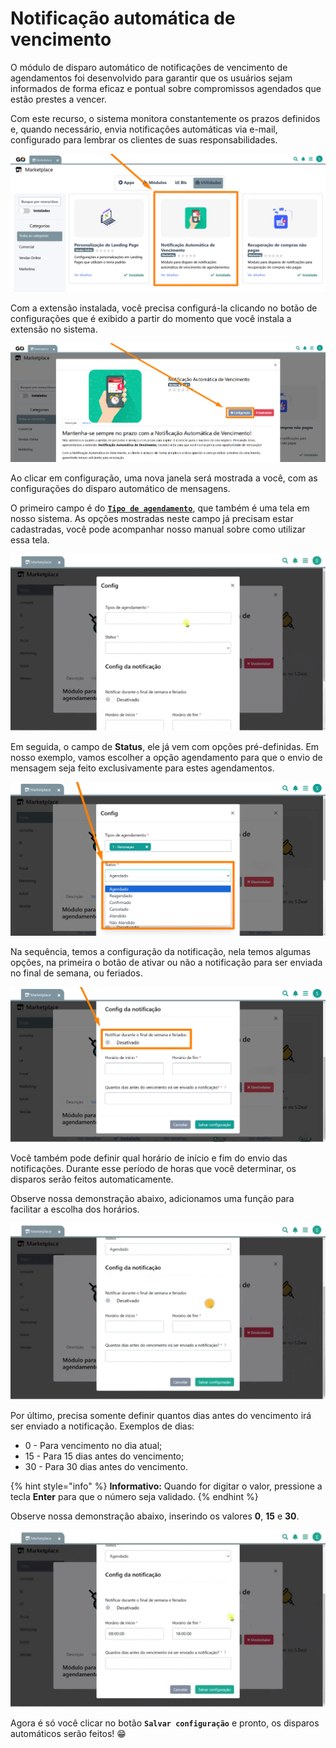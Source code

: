 # Notificação automática de vencimento

O módulo de disparo automático de notificações de vencimento de agendamentos foi desenvolvido para garantir que os usuários sejam informados de forma eficaz e pontual sobre compromissos agendados que estão prestes a vencer. 

Com este recurso, o sistema monitora constantemente os prazos definidos e, quando necessário, envia notificações automáticas via e-mail, configurado para lembrar os clientes de suas responsabilidades. 

![](/erp-v2/assets/marketplace/go_notificacoes_auto/tela_marketplace_inicio.png)

Com a extensão instalada, você precisa configurá-la clicando no botão de configurações que é exibido a partir do momento que você instala a extensão no sistema.

![](/erp-v2/assets/marketplace/go_notificacoes_auto/tela_marketplace_btn_config.png)

Ao clicar em configuração, uma nova janela será mostrada a você, com as configurações do disparo automático de mensagens.

O primeiro campo é do [**`Tipo de agendamento`**](https://docs.gestao.plus/erp-v2/funcionalidades/agendamentos_atividades/tipo_agendamentos), que também é uma tela em nosso sistema. As opções mostradas neste campo já precisam estar cadastradas, você pode acompanhar nosso manual sobre como utilizar essa tela.

![](/erp-v2/assets/marketplace/go_notificacoes_auto/tela_marketplace_config_tipos_agendamento.gif)

Em seguida, o campo de **Status**, ele já vem com opções pré-definidas. Em nosso exemplo, vamos escolher a opção agendamento para que o envio de mensagem seja feito exclusivamente para estes agendamentos.

![](/erp-v2/assets/marketplace/go_notificacoes_auto/tela_marketplace_config_status.png)

Na sequência, temos a configuração da notificação, nela temos algumas opções, na primeira o botão de ativar ou não a notificação para ser enviada no final de semana, ou feriados.

![](/erp-v2/assets/marketplace/go_notificacoes_auto/tela_marketplace_config_envio_fds.png)

Você também pode definir qual horário de início e fim do envio das notificações. Durante esse período de horas que você determinar, os disparos serão feitos automaticamente.

Observe nossa demonstração abaixo, adicionamos uma função para facilitar a escolha dos horários.

![](/erp-v2/assets/marketplace/go_notificacoes_auto/tela_marketplace_config_horas.gif)

Por último, precisa somente definir quantos dias antes do vencimento irá ser enviado a notificação. Exemplos de dias: 

 - 0 - Para vencimento no dia atual;
 - 15 - Para 15 dias antes do vencimento;
 - 30 - Para 30 dias antes do vencimento.

{% hint style="info" %}
**Informativo:** Quando for digitar o valor, pressione a tecla **Enter** para que o número seja validado.
{% endhint %}

Observe nossa demonstração abaixo, inserindo os valores **0**, **15** e **30**.

![](/erp-v2/assets/marketplace/go_notificacoes_auto/tela_marketplace_config_dias_vencimento.gif)

Agora é só você clicar no botão **`Salvar configuração`** e pronto, os disparos automáticos serão feitos! 😁